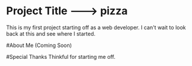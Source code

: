 # Project Title ---> pizza

This is my first project starting off as a web developer.
I can't wait to look back at this and see where I started.

#About Me
(Coming Soon)

#Special Thanks
Thinkful for starting me off.
